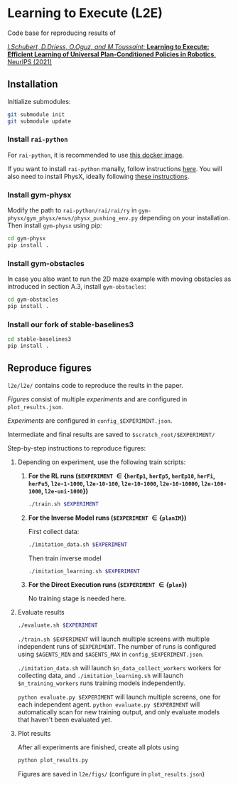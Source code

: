 # Learning to Execute (L2E)

Code base for reproducing results of

[_I.Schubert, D.Driess, O.Oguz, and
M.Toussaint_: **Learning to Execute: Efficient Learning of Universal Plan-Conditioned Policies in Robotics**. NeurIPS (2021)](https://openreview.net/pdf?id=lEkPb2Rhm7)

## Installation
Initialize submodules:
```bash
git submodule init
git submodule update
```

### Install `rai-python`
For `rai-python`, it is recommended to use [this docker image](https://github.com/ischubert/rai-python/packages/).

If you want to install `rai-python` manally, follow instructions [here](https://github.com/MarcToussaint/rai-python).
You will also need to install PhysX, ideally following [these instructions](https://github.com/MarcToussaint/rai-maintenance/blob/master/help/localSourceInstalls.md#PhysX).

### Install gym-physx
Modify the path to `rai-python/rai/rai/ry` in `gym-physx/gym_physx/envs/physx_pushing_env.py` depending on your installation.
Then install `gym-physx` using pip:
```bash
cd gym-physx
pip install .
```

### Install gym-obstacles
In case you also want to run the 2D maze example with moving obstacles as introduced in section A.3, install `gym-obstacles`:
```bash
cd gym-obstacles
pip install .
```

### Install our fork of stable-baselines3
```bash
cd stable-baselines3
pip install .
```

## Reproduce figures
`l2e/l2e/` contains code to reproduce the reults in the paper.

_Figures_ consist of multiple _experiments_ and are configured in `plot_results.json`.

_Experiments_ are configured in `config_$EXPERIMENT.json`.

Intermediate and final results are saved to `$scratch_root/$EXPERIMENT/`


Step-by-step instructions to reproduce figures:

1. Depending on experiment, use the following train scripts:

   1. **For the RL runs (`$EXPERIMENT` $\in \{$`herEp1`, `herEp5`, `herEp10`, `herFi`, `herFu5`, `l2e-1-1000`, `l2e-10-100`, `l2e-10-1000`, `l2e-10-10000`, `l2e-100-1000`, `l2e-uni-1000`$\}$)**
      ```bash
      ./train.sh $EXPERIMENT
      ```

   2. **For the Inverse Model runs (`$EXPERIMENT` $\in \{$`planIM`$\}$)**

      First collect data:
      ```bash
      ./imitation_data.sh $EXPERIMENT
      ```
      Then train inverse model
      ```bash
      ./imitation_learning.sh $EXPERIMENT
      ```

   3. **For the Direct Execution runs (`$EXPERIMENT` $\in \{$`plan`$\}$)**
   
      No training stage is needed here.
 
2. Evaluate results 
   ```bash
   ./evaluate.sh $EXPERIMENT
   ```

   `./train.sh $EXPERIMENT` will launch multiple screens with multiple independent runs of `$EXPERIMENT`. The number of runs is configured using `$AGENTS_MIN` and `$AGENTS_MAX` in `config_$EXPERIMENT.json`.

   `./imitation_data.sh` will launch `$n_data_collect_workers` workers for collecting data, and `./imitation_learning.sh` will launch `$n_training_workers` runs training models independently.

   `python evaluate.py $EXPERIMENT` will launch multiple screens, one for each independent agent. `python evaluate.py $EXPERIMENT` will automatically scan for new training output, and only evaluate models that haven't been evaluated yet.

3. Plot results
   
   After all experiments are finished, create all plots using
   ```bash
   python plot_results.py
   ```
   Figures are saved in `l2e/figs/` (configure in `plot_results.json`)
